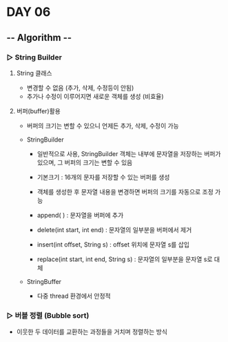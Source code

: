# DAY 06

## -- Algorithm --

### ▷ String Builder

1. String 클래스 

   - 변경할 수 없음 (추가, 삭제, 수정등이 안됨)
   - 추가나 수정이 이루어지면 새로운 객체를 생성 (비효율)

2. 버퍼(buffer)활용 

   - 버퍼의 크기는 변할 수 있으니 언제든 추가, 삭제, 수정이 가능 

   - StringBuilder

     - 일반적으로 사용, StringBuilder 객체는 내부에 문자열을 저장하는 버퍼가 있으며, 그 버퍼의 크기는 변할 수 있음 

     - 기본크기 : 16개의 문자를 저장할 수 있는 버퍼를 생성

     - 객체를 생성한 후 문자열 내용을 변경하면 버퍼의 크기를 자동으로 조정 가능

     - append( ) : 문자열을 버퍼에 추가

     - delete(int start, int end) : 문자열의 일부분을 버퍼에서 제거

     - insert(int offset, String s) : offset 위치에 문자열 s를 삽입

     - replace(int start, int end, String s) : 문자열의 일부분을 문자열 s로 대체 

       

   - StringBuffer

     - 다중 thread 환경에서 안정적

### ▷ 버블 정렬 (Bubble sort) 

- 이웃한 두 데이터를 교환하는 과정들을 거치며 정렬하는 방식 
